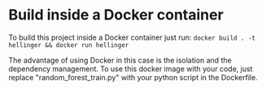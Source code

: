 # Build inside a Docker container
To build this project inside a Docker container just run:
``` docker build . -t hellinger && docker run hellinger ```

The advantage of using Docker in this case is the isolation and the dependency management.
To use this docker image with your code, just replace "random_forest_train.py" with your python script in the Dockerfile.
